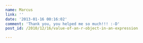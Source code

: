 ```yaml
---
name: Marcus
link: ''
date: '2013-01-16 00:16:02'
comment: 'Thank you, you helped me so much!!! :-D'
post_id: /2010/12/16/value-of-an-r-object-in-an-expression

---
```



